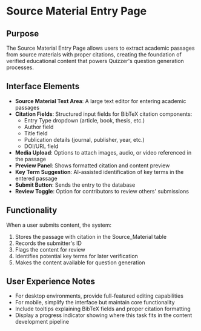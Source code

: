 # Source Material Entry Page

## Purpose

The Source Material Entry Page allows users to extract academic passages from source materials with proper citations, creating the foundation of verified educational content that powers Quizzer's question generation processes.

## Interface Elements

- **Source Material Text Area**: A large text editor for entering academic passages
- **Citation Fields**: Structured input fields for BibTeX citation components:
    - Entry Type dropdown (article, book, thesis, etc.)
    - Author field
    - Title field
    - Publication details (journal, publisher, year, etc.)
    - DOI/URL field
- **Media Upload**: Options to attach images, audio, or video referenced in the passage
- **Preview Panel**: Shows formatted citation and content preview
- **Key Term Suggestion**: AI-assisted identification of key terms in the entered passage
- **Submit Button**: Sends the entry to the database
- **Review Toggle**: Option for contributors to review others' submissions
## Functionality

When a user submits content, the system:
1. Stores the passage with citation in the Source_Material table
2. Records the submitter's ID
3. Flags the content for review
4. Identifies potential key terms for later verification
5. Makes the content available for question generation

## User Experience Notes
- For desktop environments, provide full-featured editing capabilities
- For mobile, simplify the interface but maintain core functionality
- Include tooltips explaining BibTeX fields and proper citation formatting
- Display a progress indicator showing where this task fits in the content development pipeline